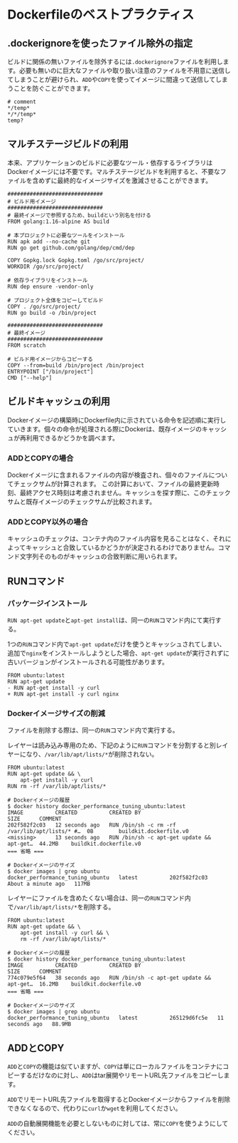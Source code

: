 # Dockerfileのベストプラクティス

## .dockerignoreを使ったファイル除外の指定

ビルドに関係の無いファイルを除外するには`.dockerignore`ファイルを利用します。必要も無いのに巨大なファイルや取り扱い注意のファイルを不用意に送信してしまうことが避けられ、`ADD`や`COPY`を使ってイメージに間違って送信してしまうことを防ぐことができます。

```
# comment
*/temp*
*/*/temp*
temp?
```

## マルチステージビルドの利用

本来、アプリケーションのビルドに必要なツール・依存するライブラリはDockerイメージには不要です。マルチステージビルドを利用すると、不要なファイルを含めずに最終的なイメージサイズを激減させることができます。

```
##############################
# ビルド用イメージ
##############################
# 最終イメージで参照するため、buildという別名を付ける
FROM golang:1.16-alpine AS build

# 本プロジェクトに必要なツールをインストール
RUN apk add --no-cache git
RUN go get github.com/golang/dep/cmd/dep

COPY Gopkg.lock Gopkg.toml /go/src/project/
WORKDIR /go/src/project/

# 依存ライブラリをインストール
RUN dep ensure -vendor-only

# プロジェクト全体をコピーしてビルド
COPY . /go/src/project/
RUN go build -o /bin/project

##############################
# 最終イメージ
##############################
FROM scratch

# ビルド用イメージからコピーする
COPY --from=build /bin/project /bin/project
ENTRYPOINT ["/bin/project"]
CMD ["--help"]
```

## ビルドキャッシュの利用

Dockerイメージの構築時にDockerfile内に示されている命令を記述順に実行していきます。個々の命令が処理される際にDockerは、既存イメージのキャッシュが再利用できるかどうかを調べます。

### ADDとCOPYの場合

Dockerイメージに含まれるファイルの内容が検査され、個々のファイルについてチェックサムが計算されます。 この計算において、ファイルの最終更新時刻、最終アクセス時刻は考慮されません。キャッシュを探す際に、このチェックサムと既存イメージのチェックサムが比較されます。

### ADDとCOPY以外の場合

キャッシュのチェックは、コンテナ内のファイル内容を見ることはなく、それによってキャッシュと合致しているかどうかが決定されるわけでありません。コマンド文字列そのものがキャッシュの合致判断に用いられます。

## RUNコマンド

### パッケージインストール

`RUN apt-get update`と`apt-get install`は、同一の`RUN`コマンド内にて実行する。

1つの`RUN`コマンド内で`apt-get update`だけを使うとキャッシュされてしまい、追加で`nginx`をインストールしようとした場合、`apt-get update`が実行されずに古いバージョンがインストールされる可能性があります。

```
FROM ubuntu:latest
RUN apt-get update
- RUN apt-get install -y curl
+ RUN apt-get install -y curl nginx
```

### Dockerイメージサイズの削減

ファイルを削除する際は、同一の`RUN`コマンド内で実行する。

レイヤーは読み込み専用のため、下記のように`RUN`コマンドを分割すると別レイヤーになり、`/var/lib/apt/lists/*`が削除されない。

```
FROM ubuntu:latest
RUN apt-get update && \
    apt-get install -y curl
RUN rm -rf /var/lib/apt/lists/*
```

```
# Dockerイメージの履歴
$ docker history docker_performance_tuning_ubuntu:latest
IMAGE          CREATED          CREATED BY                                      SIZE      COMMENT
202f582f2c03   12 seconds ago   RUN /bin/sh -c rm -rf /var/lib/apt/lists/* #…  0B        buildkit.dockerfile.v0
<missing>      13 seconds ago   RUN /bin/sh -c apt-get update &&     apt-get…  44.2MB    buildkit.dockerfile.v0
=== 省略 ===
```

```
# Dockerイメージのサイズ
$ docker images | grep ubuntu
docker_performance_tuning_ubuntu   latest          202f582f2c03   About a minute ago   117MB
```

レイヤーにファイルを含めたくない場合は、同一の`RUN`コマンド内で`/var/lib/apt/lists/*`を削除する。

```
FROM ubuntu:latest
RUN apt-get update && \
    apt-get install -y curl && \
    rm -rf /var/lib/apt/lists/*
```

```
# Dockerイメージの履歴
$ docker history docker_performance_tuning_ubuntu:latest
IMAGE          CREATED          CREATED BY                                      SIZE      COMMENT
774c079e5f64   38 seconds ago   RUN /bin/sh -c apt-get update &&     apt-get…  16.2MB    buildkit.dockerfile.v0
=== 省略 ===
```

```
# Dockerイメージのサイズ
$ docker images | grep ubuntu
docker_performance_tuning_ubuntu   latest          265129d6fc5e   11 seconds ago   88.9MB
```

## ADDとCOPY

`ADD`と`COPY`の機能は似ていますが、`COPY`は単にローカルファイルをコンテナにコピーするだけなのに対し、`ADD`はtar展開やリモートURL先ファイルをコピーします。

`ADD`でリモートURL先ファイルを取得するとDockerイメージからファイルを削除できなくなるので、代わりに`curl`か`wget`を利用してください。

`ADD`の自動展開機能を必要としないものに対しては、常に`COPY`を使うようにしてください。
